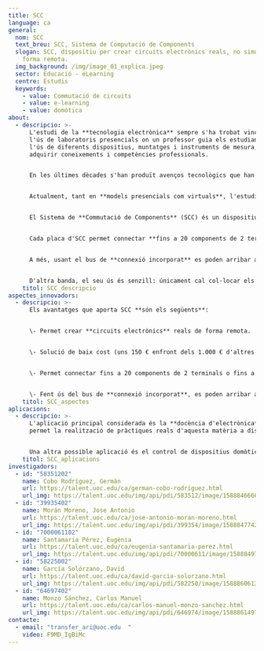 ```yaml
---
title: SCC
language: ca
general:
  nom: SCC
  text_breu: SCC, Sistema de Computació de Components
  slogan: SCC, dispositiu per crear circuits electrònics reals, no simulats, de
    forma remota.
  img_background: /img/image_01_explica.jpeg
  sector: Educació - eLearning
  centre: Estudis
  keywords:
    - value: Commutació de circuits
    - value: e-learning
    - value: domòtica
about:
  - descripcio: >-
      L'estudi de la **tecnologia electrònica** sempre s'ha trobat vinculat a
      l'ús de laboratoris presencials on un professor guia els estudiants en
      l'ús de diferents dispositius, muntatges i instruments de mesura, per
      adquirir coneixements i competències professionals. 


      En les últimes dècades s'han produït avenços tecnològics que han permès canvis significatius en els models pedagògics d'ensenyament-aprenentatge, obrint la porta a l'ensenyament virtual (o a distància) de competències tecnològiques, entre les quals hi ha les de l'àmbit de l'electrònica. 


      Actualment, tant en **models presencials com virtuals**, l'estudiant s'ha convertit en l'eix fonamental del procés d'ensenyament-aprenentatge i resulta bàsic proporcionar noves eines per a l'adquisició d'aquestes competències. En conseqüència, hi ha una necessitat d'un dispositiu que resolgui almenys parcialment els problemes esmentats anteriorment. 


      El Sistema de **Commutació de Components** (SCC) és un dispositiu per crear circuits electrònics reals, no simulats, de forma remota pensat per salvar les limitacions que ofereixen actualment els productes existents com Visir. SCC busca ser una eina per a l'elecció dinàmica d'elements electrònics per crear un circuit i a un baix cost. Cada placa SCC pot estar al voltant dels 150 € mentre que en altres solucions ronda els 1.000 €. 


      Cada placa d'SCC permet connectar **fins a 20 components de 2 terminals** o fins a 10 components de 3 terminals, que es connecten a un equip de computació estàndard (PC) sense maquinari afegit, i això fa que no siguin necessaris equips concrets com National Instruments. 


      A més, usant el bus de **connexió incorporat** es poden arribar a connectar 255 matrius. 


      D'altra banda, el seu ús és senzill: únicament cal col·locar els components en la matriu, sense necessitat de connectar-los directament amb cable.
    titol: SCC_descripcio
aspectes_innovadors:
  - descripcio: >-
      Els avantatges que aporta SCC **són els següents**:


      \- Permet crear **circuits electrònics** reals de forma remota. 


      \- Solució de baix cost (uns 150 € enfront dels 1.000 € d'altres solucions). 


      \- Permet connectar fins a 20 components de 2 terminals o fins a 10 components de 3 terminals, sense maquinari afegit.


      \- Fent ús del bus de **connexió incorporat**, es poden arribar a connectar fins a 255 matrius de components.
    titol: SCC_aspectes 
aplicacions:
  - descripcio: >-
      L'aplicació principal considerada és la **docència d'electrònica**, que
      permet la realització de pràctiques reals d'aquesta matèria a distància. 


      Una altra possible aplicació és el control de dispositius domòtics.
    titol: SCC_aplicacions
investigadors:
  - id: "58351202"
    name: Cobo Rodríguez, Germán
    url: https://talent.uoc.edu/ca/german-cobo-rodriguez.html
    url_img: https://talent.uoc.edu/img/api/pdi/583512/image/1588846666246
  - id: "39935402"
    name: Morán Moreno, Jose Antonio
    url: https://talent.uoc.edu/ca/jose-antonio-moran-moreno.html
    url_img: https://talent.uoc.edu/img/api/pdi/399354/image/1588847742038
  - id: "7000061102"
    name: Santamaria Pérez, Eugènia
    url: https://talent.uoc.edu/ca/eugenia-santamaria-perez.html
    url_img: https://talent.uoc.edu/img/api/pdi/70000611/image/1588849761330
  - id: "58225002"
    name: García Solórzano, David
    url: https://talent.uoc.edu/ca/david-garcia-solorzano.html
    url_img: https://talent.uoc.edu/img/api/pdi/582250/image/1588860613822
  - id: "64697402"
    name: Monzo Sánchez, Carlos Manuel
    url: https://talent.uoc.edu/ca/carlos-manuel-monzo-sanchez.html
    url_img: https://talent.uoc.edu/img/api/pdi/646974/image/1588861497239
contacte:
  - email: "transfer_ari@uoc.edu  "
    video: F9MD_IgBiMc
---
```


